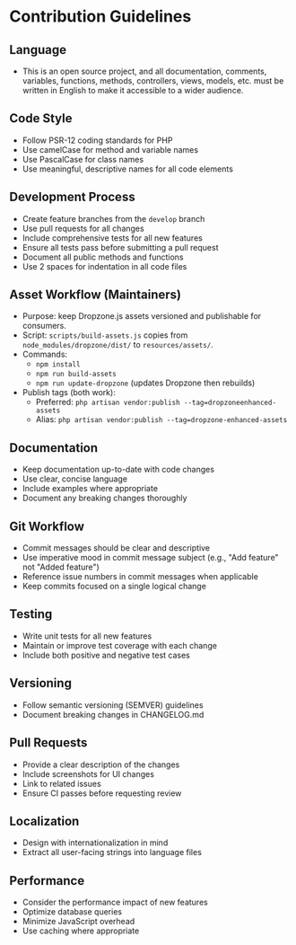 # Contribution Guidelines

## Language

- This is an open source project, and all documentation, comments, variables, functions, methods, controllers, views, models, etc. must be written in English to make it accessible to a wider audience.

## Code Style

- Follow PSR-12 coding standards for PHP
- Use camelCase for method and variable names
- Use PascalCase for class names
- Use meaningful, descriptive names for all code elements

## Development Process

- Create feature branches from the `develop` branch
- Use pull requests for all changes
- Include comprehensive tests for all new features
- Ensure all tests pass before submitting a pull request
- Document all public methods and functions
- Use 2 spaces for indentation in all code files

## Asset Workflow (Maintainers)

- Purpose: keep Dropzone.js assets versioned and publishable for consumers.
- Script: `scripts/build-assets.js` copies from `node_modules/dropzone/dist/` to `resources/assets/`.
- Commands:
  - `npm install`
  - `npm run build-assets`
  - `npm run update-dropzone` (updates Dropzone then rebuilds)
- Publish tags (both work):
  - Preferred: `php artisan vendor:publish --tag=dropzoneenhanced-assets`
  - Alias: `php artisan vendor:publish --tag=dropzone-enhanced-assets`

## Documentation

- Keep documentation up-to-date with code changes
- Use clear, concise language
- Include examples where appropriate
- Document any breaking changes thoroughly

## Git Workflow

- Commit messages should be clear and descriptive
- Use imperative mood in commit message subject (e.g., "Add feature" not "Added feature")
- Reference issue numbers in commit messages when applicable
- Keep commits focused on a single logical change

## Testing

- Write unit tests for all new features
- Maintain or improve test coverage with each change
- Include both positive and negative test cases

## Versioning

- Follow semantic versioning (SEMVER) guidelines
- Document breaking changes in CHANGELOG.md

## Pull Requests

- Provide a clear description of the changes
- Include screenshots for UI changes
- Link to related issues
- Ensure CI passes before requesting review

## Localization

- Design with internationalization in mind
- Extract all user-facing strings into language files

## Performance

- Consider the performance impact of new features
- Optimize database queries
- Minimize JavaScript overhead
- Use caching where appropriate
